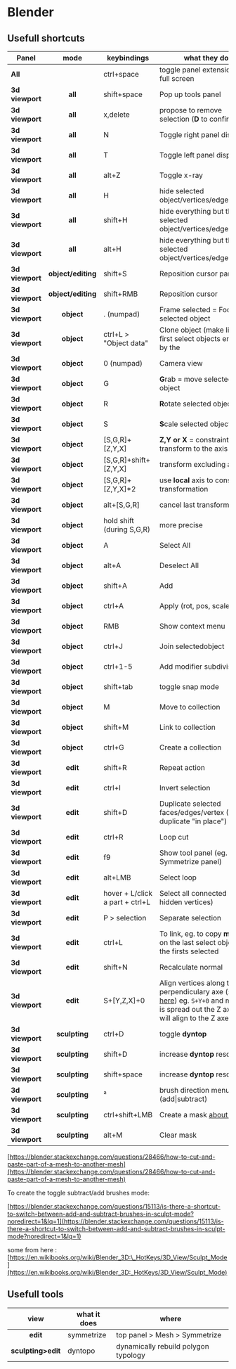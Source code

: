 
# Blender

  

## Usefull shortcuts

  

| Panel | mode | keybindings | what they do |
| --------------- | :-----------: | ------------------------------- | ----------------------------------------------------------------------------------------------------------- |
| **All** | | ctrl+space | toggle panel extension in full screen |
| **3d viewport** | **all** | shift+space | Pop up tools panel |
| **3d viewport** | **all** | x,delete | propose to remove selection (**D** to confirm) |
| **3d viewport** | **all** | N | Toggle right panel display |
| **3d viewport** | **all** | T | Toggle left panel display |
| **3d viewport** | **all** | alt+Z | Toggle x-ray |
| **3d viewport** | **all** | H | hide selected object/vertices/edges/faces |
| **3d viewport** | **all** | shift+H | hide everything but the selected object/vertices/edges/faces |
| **3d viewport** | **all** | alt+H | hide everything but the selected object/vertices/edges/faces |
| **3d viewport** | **object/editing** | shift+S | Reposition cursor panel |
| **3d viewport** | **object/editing** | shift+RMB | Reposition cursor |
| **3d viewport** | **object** | . (numpad) | Frame selected = Focus on selected object |
| **3d viewport** | **object** | ctrl+L > "Object data"| Clone object (make link): first select objects ending by the  |
| **3d viewport** | **object** | 0 (numpad) | Camera view |
| **3d viewport** | **object** | G | **G**rab = move selected object |
| **3d viewport** | **object** | R | **R**otate selected object |
| **3d viewport** | **object** | S | **S**cale selected object |
| **3d viewport** | **object** | [S,G,R]+[Z,Y,X] | **Z,Y or X** = constraint transform to the axis |
| **3d viewport** | **object** | [S,G,R]+shift+[Z,Y,X] | transform excluding axis |
| **3d viewport** | **object** | [S,G,R]+[Z,Y,X]*2 | use **local** axis to constraint transformation |
| **3d viewport** | **object** | alt+[S,G,R] | cancel last transformation |
| **3d viewport** | **object** | hold shift (during S,G,R) | more precise |
| **3d viewport** | **object** | A | Select All |
| **3d viewport** | **object** | alt+A | Deselect All |
| **3d viewport** | **object** | shift+A | Add |
| **3d viewport** | **object** | ctrl+A | Apply (rot, pos, scale) |
| **3d viewport** | **object** | RMB | Show context menu |
| **3d viewport** | **object** | ctrl+J | Join selectedobject |
| **3d viewport** | **object** | ctrl+1-5 | Add modifier subdiviser |
 **3d viewport** | **object** | shift+tab | toggle snap mode |
| **3d viewport** | **object** | M | Move to collection  |
| **3d viewport** | **object** | shift+M | Link to collection |
| **3d viewport** | **object** | ctrl+G | Create a collection |
| **3d viewport** | **edit** | shift+R | Repeat action |
| **3d viewport** | **edit** | ctrl+I | Invert selection |
| **3d viewport** | **edit** | shift+D | Duplicate selected faces/edges/vertex (RMB to duplicate "in place") |
| **3d viewport** | **edit** | ctrl+R | Loop cut |
| **3d viewport** | **edit** | f9 | Show tool panel (eg. Symmetrize panel) |
| **3d viewport** | **edit** | alt+LMB | Select loop |
| **3d viewport** | **edit** | hover + L/click a part + ctrl+L | Select all connected (not hidden vertices) |
| **3d viewport** | **edit** | P > selection | Separate selection |
| **3d viewport** | **edit** | ctrl+L | To link, eg. to copy **modifier** on the last select object to the firsts selected |
| **3d viewport** | **edit** | shift+N | Recalculate normal |
| **3d viewport** | **edit** | S+[Y,Z,X]+0 | Align vertices along the perpendiculary axe (see [here]([https://www.youtube.com/watch?v=vsgi2hNVkM4](https://www.youtube.com/watch?v=vsgi2hNVkM4))) eg. `S+Y+0` and my plan is spread out the Z axe =  it will align to the Z axes |
| **3d viewport** | **sculpting** | ctrl+D | toggle **dyntop** |
| **3d viewport** | **sculpting** | shift+D | increase **dyntop** resolution |
| **3d viewport** | **sculpting** | shift+space | increase **dyntop** resolution |
| **3d viewport** | **sculpting** | ² | brush direction menu (add\|subtract) |
| **3d viewport** | **sculpting** | ctrl+shift+LMB | Create a mask [about mask](https://docs.blender.org/manual/en/latest/sculpt_paint/sculpting/hide_mask.html) |
| **3d viewport** | **sculpting** | alt+M | Clear mask |

[https://blender.stackexchange.com/questions/28466/how-to-cut-and-paste-part-of-a-mesh-to-another-mesh](https://blender.stackexchange.com/questions/28466/how-to-cut-and-paste-part-of-a-mesh-to-another-mesh)

To create the toggle subtract/add brushes mode:

[https://blender.stackexchange.com/questions/15113/is-there-a-shortcut-to-switch-between-add-and-subtract-brushes-in-sculpt-mode?noredirect=1&lq=1](https://blender.stackexchange.com/questions/15113/is-there-a-shortcut-to-switch-between-add-and-subtract-brushes-in-sculpt-mode?noredirect=1&lq=1)

 
some from here : [https://en.wikibooks.org/wiki/Blender_3D:\_HotKeys/3D_View/Sculpt_Mode](https://en.wikibooks.org/wiki/Blender_3D:_HotKeys/3D_View/Sculpt_Mode)

## Usefull tools

| view | what it does | where |
| :----------------: | ------------ | ------------------------------------ |
| **edit** | symmetrize | top panel > Mesh > Symmetrize |
| **sculpting>edit** | dyntopo | dynamically rebuild polygon typology |
<!--stackedit_data:
eyJoaXN0b3J5IjpbLTIwMTk3NDIzMzUsLTE3NzYyOTY3MTQsOT
A4MDQ0MTMsLTIwNDkyOTA2MjMsLTE1MDA5Nzk1MDQsLTE5NTUw
NDc3NTEsMTg2OTU3OTMyNywtNjk0NzAxMjE0LC01MTk0OTc1MT
YsMTE0NTUxMzAwMywtMTU0ODg4MjMyNSwtMTk2ODQwMDAxMiwx
Mzg1MzQzNjUsMTM1MDY4NDg5NiwxMDE4NzI3ODIwLC0xNTU5Mj
YyMzMxLDcyNTc3NzgxNiwtMTkzNTk0NjcxNiwtMTUzNDc3MDcw
MywtMTY1OTM2MDAzM119
-->